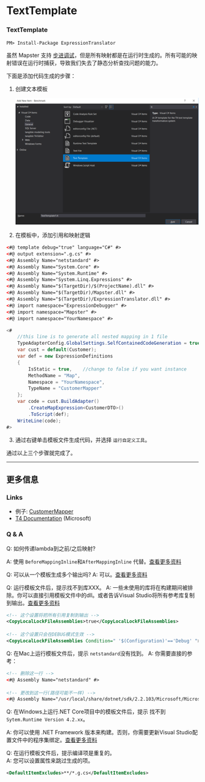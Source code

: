 # TextTemplate

### TextTemplate
```
PM> Install-Package ExpressionTranslator
```

虽然 Mapster 支持 [步进调试](Debugging.md)，但是所有映射都是在运行时生成的。所有可能的映射错误在运行时捕获，导致我们失去了静态分析查找问题的能力。

下面是添加代码生成的步骤：

1. 创建文本模板

   ![image-20210613142044945](TextTemplate.assets/image-20210613142044945.png)

2. 在模板中，添加引用和映射逻辑

```xml
<#@ template debug="true" language="C#" #>
<#@ output extension=".g.cs" #>
<#@ Assembly Name="netstandard" #>
<#@ Assembly Name="System.Core" #>
<#@ Assembly Name="System.Runtime" #>
<#@ Assembly Name="System.Linq.Expressions" #>
<#@ Assembly Name="$(TargetDir)/$(ProjectName).dll" #>
<#@ Assembly Name="$(TargetDir)/Mapster.dll" #>
<#@ Assembly Name="$(TargetDir)/ExpressionTranslator.dll" #>
<#@ import namespace="ExpressionDebugger" #>
<#@ import namespace="Mapster" #>
<#@ import namespace="YourNamespace" #>
```
```csharp
<# 
    //this line is to generate all nested mapping in 1 file
    TypeAdapterConfig.GlobalSettings.SelfContainedCodeGeneration = true;
    var cust = default(Customer);
    var def = new ExpressionDefinitions
    {
        IsStatic = true,    //change to false if you want instance
        MethodName = "Map",
        Namespace = "YourNamespace",
        TypeName = "CustomerMapper"
    };
    var code = cust.BuildAdapter()
        .CreateMapExpression<CustomerDTO>()
        .ToScript(def);
    WriteLine(code);
#>
```

3. 通过右键单击模板文件生成代码，并选择 `运行自定义工具`。

通过以上三个步骤就完成了。

---

## 更多信息

### Links

- 例子: [CustomerMapper](
https://github.com/MapsterMapper/Mapster/blob/master/src/Benchmark/CustomerMapper.tt)
- [T4 Documentation](https://docs.microsoft.com/en-us/visualstudio/modeling/code-generation-and-t4-text-templates?view=vs-2019) (Microsoft)

### Q & A

Q: 如何传递lambda到之前/之后映射?

A: 使用 `BeforeMappingInline`和`AfterMappingInline` 代替。[查看更多资料](Before-after-mapping.md)

Q: 可以从一个模板生成多个输出吗? 
A: 可以。[查看更多资料](https://stackoverflow.com/questions/33575419/how-to-create-multiple-output-files-from-a-single-t4-template-using-tangible-edi)

Q: 运行模板文件后，提示找不到库XXX。
A: 一些未使用的库将在构建期间被排除。你可以直接引用模板文件中的dll。或者告诉Visual Studio将所有参考库复制到输出。[查看更多资料](https://stackoverflow.com/questions/43837638/how-to-get-net-core-projects-to-copy-nuget-references-to-build-output/43841481)

```xml
<!-- 这个设置将把所有引用复制到输出 -->
<CopyLocalLockFileAssemblies>true</CopyLocalLockFileAssemblies>

<!-- 这个设置只会在DEBUG模式生效 -->
<CopyLocalLockFileAssemblies Condition=" '$(Configuration)'=='Debug' ">true</CopyLocalLockFileAssemblies>
```

Q: 在Mac上运行模板文件后，提示 `netstandard`没有找到。 
A: 你需要直接的参考：

```xml
<!-- 删除这一行 -->
<#@ Assembly Name="netstandard" #>

<!-- 更改到这一行(路径可能不一样) -->
<#@ Assembly Name="/usr/local/share/dotnet/sdk/2.2.103/Microsoft/Microsoft.NET.Build.Extensions/net461/lib/netstandard.dll" #>
```

Q:  在Windows上运行.NET Core项目中的模板文件后，提示 找不到 `Sytem.Runtime Version 4.2.xx`。

A: 你可以使用 .NET Framework 版本来构建。否则，你需要更新Visual Studio配置文件中的程序集绑定。[查看更多资料](https://stackoverflow.com/questions/51550265/t4-template-could-not-load-file-or-assembly-system-runtime-version-4-2-0-0)

Q: 在运行模板文件后，提示编译项是重复的。  
A: 您可以设置属性来跳过生成的项。

```xml
<DefaultItemExcludes>**/*.g.cs</DefaultItemExcludes>
```